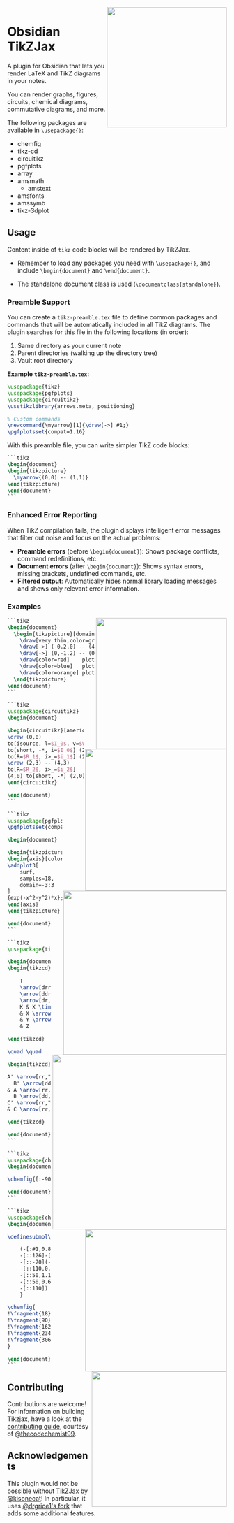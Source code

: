 <img width=275 align="right" src="./imgs/screenshot.png">

# Obsidian TikZJax

A plugin for Obsidian that lets you render LaTeX and TikZ diagrams in your notes.

You can render graphs, figures, circuits, chemical diagrams, commutative diagrams, and more.

The following packages are available in `\usepackage{}`:
- chemfig
- tikz-cd
- circuitikz
- pgfplots
- array
- amsmath
  - amstext
- amsfonts
- amssymb
- tikz-3dplot

## Usage
Content inside of `tikz` code blocks will be rendered by TikZJax.

- Remember to load any packages you need with `\usepackage{}`, and include `\begin{document}` and `\end{document}`.

- The standalone document class is used (`\documentclass{standalone}`).

### Preamble Support
You can create a `tikz-preamble.tex` file to define common packages and commands that will be automatically included in all TikZ diagrams. The plugin searches for this file in the following locations (in order):

1. Same directory as your current note
2. Parent directories (walking up the directory tree)
3. Vault root directory

**Example `tikz-preamble.tex`:**
```latex
\usepackage{tikz}
\usepackage{pgfplots}
\usepackage{circuitikz}
\usetikzlibrary{arrows.meta, positioning}

% Custom commands
\newcommand{\myarrow}[1]{\draw[->] #1;}
\pgfplotsset{compat=1.16}
```

With this preamble file, you can write simpler TikZ code blocks:
````latex
```tikz
\begin{document}
\begin{tikzpicture}
  \myarrow{(0,0) -- (1,1)}
\end{tikzpicture}
\end{document}
```
````

### Enhanced Error Reporting
When TikZ compilation fails, the plugin displays intelligent error messages that filter out noise and focus on the actual problems:

- **Preamble errors** (before `\begin{document}`): Shows package conflicts, command redefinitions, etc.
- **Document errors** (after `\begin{document}`): Shows syntax errors, missing brackets, undefined commands, etc.
- **Filtered output**: Automatically hides normal library loading messages and shows only relevant error information.


### Examples
<img width=300 align="right" src="./imgs/img1.png">

````latex
```tikz
\begin{document}
  \begin{tikzpicture}[domain=0:4]
    \draw[very thin,color=gray] (-0.1,-1.1) grid (3.9,3.9);
    \draw[->] (-0.2,0) -- (4.2,0) node[right] {$x$};
    \draw[->] (0,-1.2) -- (0,4.2) node[above] {$f(x)$};
    \draw[color=red]    plot (\x,\x)             node[right] {$f(x) =x$};
    \draw[color=blue]   plot (\x,{sin(\x r)})    node[right] {$f(x) = \sin x$};
    \draw[color=orange] plot (\x,{0.05*exp(\x)}) node[right] {$f(x) = \frac{1}{20} \mathrm e^x$};
  \end{tikzpicture}
\end{document}
```
````

<img width=325 align="right" src="./imgs/img2.png">

````latex
```tikz
\usepackage{circuitikz}
\begin{document}

\begin{circuitikz}[american, voltage shift=0.5]
\draw (0,0)
to[isource, l=$I_0$, v=$V_0$] (0,3)
to[short, -*, i=$I_0$] (2,3)
to[R=$R_1$, i>_=$i_1$] (2,0) -- (0,0);
\draw (2,3) -- (4,3)
to[R=$R_2$, i>_=$i_2$]
(4,0) to[short, -*] (2,0);
\end{circuitikz}

\end{document}
```
````

<img width=375 align="right" src="./imgs/img3.png">

````latex
```tikz
\usepackage{pgfplots}
\pgfplotsset{compat=1.16}

\begin{document}

\begin{tikzpicture}
\begin{axis}[colormap/viridis]
\addplot3[
	surf,
	samples=18,
	domain=-3:3
]
{exp(-x^2-y^2)*x};
\end{axis}
\end{tikzpicture}

\end{document}
```
````

<img width=400 align="right" src="./imgs/img4.png">

````latex
```tikz
\usepackage{tikz-cd}

\begin{document}
\begin{tikzcd}

    T
    \arrow[drr, bend left, "x"]
    \arrow[ddr, bend right, "y"]
    \arrow[dr, dotted, "{(x,y)}" description] & & \\
    K & X \times_Z Y \arrow[r, "p"] \arrow[d, "q"]
    & X \arrow[d, "f"] \\
    & Y \arrow[r, "g"]
    & Z

\end{tikzcd}

\quad \quad

\begin{tikzcd}[row sep=2.5em]

A' \arrow[rr,"f'"] \arrow[dr,swap,"a"] \arrow[dd,swap,"g'"] &&
  B' \arrow[dd,swap,"h'" near start] \arrow[dr,"b"] \\
& A \arrow[rr,crossing over,"f" near start] &&
  B \arrow[dd,"h"] \\
C' \arrow[rr,"k'" near end] \arrow[dr,swap,"c"] && D' \arrow[dr,swap,"d"] \\
& C \arrow[rr,"k"] \arrow[uu,<-,crossing over,"g" near end]&& D

\end{tikzcd}

\end{document}
```
````

<img width=325 align="right" src="./imgs/img5.png">

````latex
```tikz
\usepackage{chemfig}
\begin{document}

\chemfig{[:-90]HN(-[::-45](-[::-45]R)=[::+45]O)>[::+45]*4(-(=O)-N*5(-(<:(=[::-60]O)-[::+60]OH)-(<[::+0])(<:[::-108])-S>)--)}

\end{document}
```
````

<img width=310 align="right" src="./imgs/img6.png">

````latex
```tikz
\usepackage{chemfig}
\begin{document}

\definesubmol\fragment1{

    (-[:#1,0.85,,,draw=none]
    -[::126]-[::-54](=_#(2pt,2pt)[::180])
    -[::-70](-[::-56.2,1.07]=^#(2pt,2pt)[::180,1.07])
    -[::110,0.6](-[::-148,0.60](=^[::180,0.35])-[::-18,1.1])
    -[::50,1.1](-[::18,0.60]=_[::180,0.35])
    -[::50,0.6]
    -[::110])
    }

\chemfig{
!\fragment{18}
!\fragment{90}
!\fragment{162}
!\fragment{234}
!\fragment{306}
}

\end{document}
```
````

## Contributing
Contributions are welcome! For information on building Tikzjax, have a look at the [contributing guide](https://github.com/artisticat1/obsidian-tikzjax/issues/68), courtesy of [@thecodechemist99](https://github.com/thecodechemist99).

## Acknowledgements
This plugin would not be possible without [TikZJax](https://github.com/kisonecat/tikzjax) by [@kisonecat](https://github.com/kisonecat)! In particular, it uses
[@drgrice1's fork](https://github.com/drgrice1/tikzjax/tree/ww-modifications) that adds some additional features.
